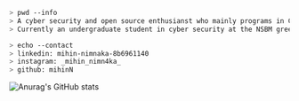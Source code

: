 ````bash
> pwd --info
> A cyber security and open source enthusianst who mainly programs in C++ and recently ventured out into C#. 
> Currently an undergraduate student in cyber security at the NSBM green university.
````

````bash
> echo --contact
> linkedin: mihin-nimnaka-8b6961140
> instagram: _mihin_nimn4ka_
> github: mihinN

````



![Anurag's GitHub stats](https://github-readme-stats.vercel.app/api?username=mihinN&show_icons=true&theme=dark)
